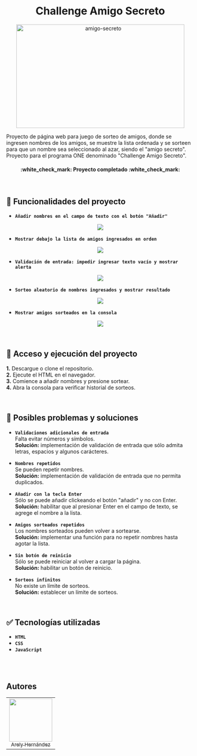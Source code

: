 <div align="center"> 
  <h1>Challenge Amigo Secreto</h1>
</div>

<p align="center">
<img width="450" height="277" alt="amigo-secreto" src="https://github.com/user-attachments/assets/a7e877eb-b934-41ff-9188-5ffc09b23579" />
</p>

Proyecto de página web para juego de sorteo de amigos, donde se ingresen nombres de los amigos, se muestre la lista ordenada y se sorteen para que un nombre sea seleccionado al azar, siendo el "amigo secreto". Proyecto para el programa ONE denominado "Challenge Amigo Secreto".


<h4 align="center">
:white_check_mark: Proyecto completado :white_check_mark:
</h4>

<br>

## :hammer: Funcionalidades del proyecto
- **`Añadir nombres en el campo de texto con el botón "Añadir"`**
<p align="center">
<img src="https://github.com/user-attachments/assets/08a6e3ea-904e-4998-9aac-0b12b1b4488f">
</p>

- **`Mostrar debajo la lista de amigos ingresados en orden`**
<p align="center">
<img src="https://github.com/user-attachments/assets/2cc12076-dd6f-4b50-94e9-0d67c7cd1163">
</p>

- **`Validación de entrada: impedir ingresar texto vacío y mostrar alerta`**
<p align="center">
<img src="https://github.com/user-attachments/assets/04ae0652-53fb-4b88-a10f-9a44b779375f">
</p>

- **`Sorteo aleatorio de nombres ingresados y mostrar resultado`**
<p align="center">
<img src="https://github.com/user-attachments/assets/43f1b0a1-715b-4533-a061-a2fdceffb71b">
</p>

- **`Mostrar amigos sorteados en la consola`**
<p align="center">
<img src="https://github.com/user-attachments/assets/f749e8bf-eb15-4ce2-9a7c-f0ef488d8fff">
</p>

<br>

## :file_folder: Acceso y ejecución del proyecto
**1.** Descargue o clone el repositorio.  
**2.** Ejecute el HTML en el navegador.  
**3.** Comience a añadir nombres y presione sortear.  
**4.** Abra la consola para verificar historial de sorteos.

<br>

## :wrench: Posibles problemas y soluciones
- **`Validaciones adicionales de entrada`**  
  Falta evitar números y símbolos.  
  **Solución:** implementación de validación de entrada que sólo admita letras, espacios y algunos carácteres.

- **`Nombres repetidos`**  
  Se pueden repetir nombres.  
  **Solución:** implementación de validación de entrada que no permita duplicados.

- **`Añadir con la tecla Enter`**  
  Sólo se puede añadir clickeando el botón "añadir" y no con Enter.  
  **Solución:** habilitar que al presionar Enter en el campo de texto, se agrege el nombre a la lista.

- **`Amigos sorteados repetidos`**  
  Los nombres sorteados pueden volver a sortearse.  
  **Solución:** implementar una función para no repetir nombres hasta agotar la lista.

- **`Sin botón de reinicio`**  
  Sólo se puede reiniciar al volver a cargar la página.  
  **Solución:** habilitar un botón de reinicio.

- **`Sorteos infinitos`**  
  No existe un límite de sorteos.  
  **Solución:** establecer un límite de sorteos.

<br>

## :white_check_mark: Tecnologías utilizadas
- **`HTML`**
- **`CSS`**
- **`JavaScript`**

<br><br>

## **Autores**
| |
|:--:|
| [<img src="https://github.com/user-attachments/assets/99f059f3-89cd-4ef2-8d2e-5e1411dd933d" width=115><br><sub>Arely Hernández</sub>](https://github.com/a6568of-dotcom)


